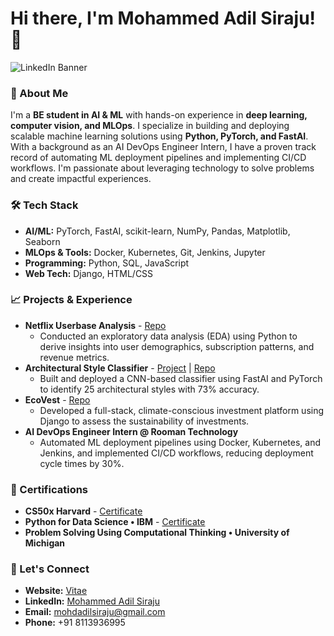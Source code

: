 Hi there, I'm Mohammed Adil Siraju! 👋
======================================
![LinkedIn Banner](https://github.com/user-attachments/assets/9ef604a6-f7e4-4034-89fa-ffd92d661607)


### 🚀 About Me

I'm a **BE student in AI & ML** with hands-on experience in **deep learning, computer vision, and MLOps**. I specialize in building and deploying scalable machine learning solutions using **Python, PyTorch, and FastAI**. With a background as an AI DevOps Engineer Intern, I have a proven track record of automating ML deployment pipelines and implementing CI/CD workflows. I'm passionate about leveraging technology to solve problems and create impactful experiences.

### 🛠️ Tech Stack

* **AI/ML:** PyTorch, FastAI, scikit-learn, NumPy, Pandas, Matplotlib, Seaborn
* **MLOps & Tools:** Docker, Kubernetes, Git, Jenkins, Jupyter
* **Programming:** Python, SQL, JavaScript
* **Web Tech:** Django, HTML/CSS

### 📈 Projects & Experience

* **Netflix Userbase Analysis** - [Repo](https://github.com/adilsiraju/Netflix-Userbase-EDA-Project)
    * Conducted an exploratory data analysis (EDA) using Python to derive insights into user demographics, subscription patterns, and revenue metrics.
* **Architectural Style Classifier** - [Project](https://adilsiraju.github.io/Architecture-Style-Classifier/) | [Repo](https://github.com/adilsiraju/Architecture-Style-Classifier/)
    * Built and deployed a CNN-based classifier using FastAI and PyTorch to identify 25 architectural styles with 73% accuracy.
* **EcoVest** - [Repo](https://github.com/adilsiraju/Ecovest)
    * Developed a full-stack, climate-conscious investment platform using Django to assess the sustainability of investments.
* **AI DevOps Engineer Intern @ Rooman Technology**
    * Automated ML deployment pipelines using Docker, Kubernetes, and Jenkins, and implemented CI/CD workflows, reducing deployment cycle times by 30%.

### 📜 Certifications

* **CS50x Harvard** - [Certificate](https://cs50.harvard.edu/certificates/dd51f4e9-ae15-4b97-b7d2-a327ed19e692)
* **Python for Data Science • IBM** - [Certificate](https://www.credly.com/badges/3ddec349-51e9-4746-9ca9-361f86abe275/linked_in_profile)
* **Problem Solving Using Computational Thinking • University of Michigan**

### 🤝 Let's Connect

* **Website:** [Vitae](https://adilsiraju.github.io)
* **LinkedIn:** [Mohammed Adil Siraju](https://linkedin.com/in/mohammed-adil-siraju)
* **Email:** mohdadilsiraju@gmail.com
* **Phone:** +91 8113936995
